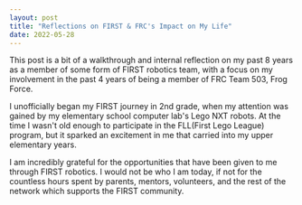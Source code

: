 ```yaml
---
layout: post
title: "Reflections on FIRST & FRC's Impact on My Life"
date: 2022-05-28
---
```


This post is a bit of a walkthrough and internal reflection on my past 8 years as a member of some form of FIRST robotics team, with a focus on my involvement in the past 4 years of being a member of FRC Team 503, Frog Force.

I unofficially began my FIRST journey in 2nd grade, when my attention was gained by my elementary school computer lab's Lego NXT robots. At the time I wasn't old enough to participate in the FLL(First Lego League) program, but it sparked an excitement in me that carried into my upper elementary years.










I am incredibly grateful for the opportunities that have been given to me through FIRST robotics. I would not be who I am today, if not for the countless hours spent by parents, mentors, volunteers, and the rest of the network which supports the FIRST community.
